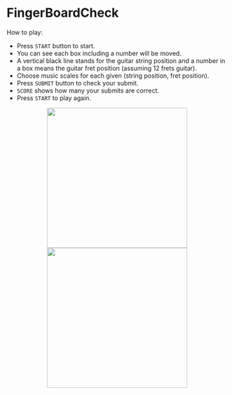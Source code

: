 # FingerBoardCheck

How to play:
- Press `START` button to start.
- You can see each box including a number will be moved.
- A vertical black line stands for the guitar string position and a number in a box means the guitar fret position (assuming 12 frets guitar).
- Choose music scales for each given (string position, fret position).
- Press `SUBMIT` button to check your submit.
- `SCORE` shows how many your submits are correct.
- Press `START` to play again.

<p align="center">
  <img src="https://i.imgur.com/NOFi7uH.png" width="320px">
  <img src="https://i.imgur.com/EchtrDN.png" width="320px">
</p>

